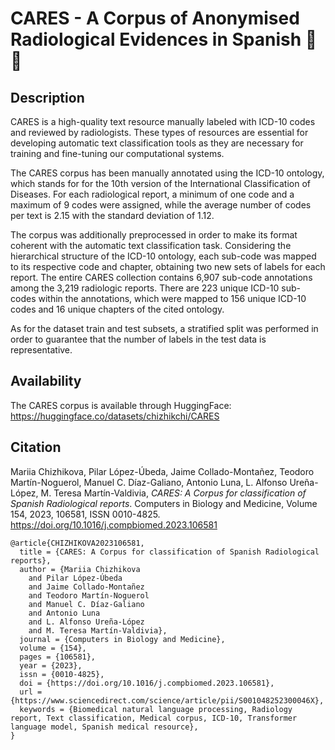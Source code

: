 # CARES - A Corpus of Anonymised Radiological Evidences in Spanish 📑🏥
## Description
CARES is a high-quality text resource manually labeled with ICD-10 codes and reviewed by radiologists. These types of resources are essential for developing automatic text classification tools as they are necessary for training and fine-tuning our computational systems.

The CARES corpus has been manually annotated using the ICD-10 ontology, which stands for for the 10th version of the International Classification of Diseases. For each radiological report, a minimum of one code and a maximum of 9 codes were assigned, while the average number of codes per text is 2.15 with the standard deviation of 1.12.

The corpus was additionally preprocessed in order to make its format coherent with the automatic text classification task. Considering the hierarchical structure of the ICD-10 ontology, each sub-code was mapped to its respective code and chapter, obtaining two new sets of labels for each report. The entire CARES collection contains 6,907 sub-code annotations among the 3,219 radiologic reports. There are 223 unique ICD-10 sub-codes within the annotations, which were mapped to 156 unique ICD-10 codes and 16 unique chapters of the cited ontology.

As for the dataset train and test subsets, a stratified split was performed in order to guarantee that the number of labels in the test data is representative.

## Availability
The CARES corpus is available through HuggingFace: https://huggingface.co/datasets/chizhikchi/CARES

## Citation
Mariia Chizhikova, Pilar López-Úbeda, Jaime Collado-Montañez, Teodoro Martín-Noguerol, Manuel C. Díaz-Galiano, Antonio Luna, L. Alfonso Ureña-López, M. Teresa Martín-Valdivia,
*CARES: A Corpus for classification of Spanish Radiological reports*.
Computers in Biology and Medicine,
Volume 154,
2023,
106581,
ISSN 0010-4825.
https://doi.org/10.1016/j.compbiomed.2023.106581


```
@article{CHIZHIKOVA2023106581,
  title = {CARES: A Corpus for classification of Spanish Radiological reports},
  author = {Mariia Chizhikova
    and Pilar López-Úbeda
    and Jaime Collado-Montañez
    and Teodoro Martín-Noguerol
    and Manuel C. Díaz-Galiano
    and Antonio Luna
    and L. Alfonso Ureña-López
    and M. Teresa Martín-Valdivia},
  journal = {Computers in Biology and Medicine},
  volume = {154},
  pages = {106581},
  year = {2023},
  issn = {0010-4825},
  doi = {https://doi.org/10.1016/j.compbiomed.2023.106581},
  url = {https://www.sciencedirect.com/science/article/pii/S001048252300046X},
  keywords = {Biomedical natural language processing, Radiology report, Text classification, Medical corpus, ICD-10, Transformer language model, Spanish medical resource},
}
```
